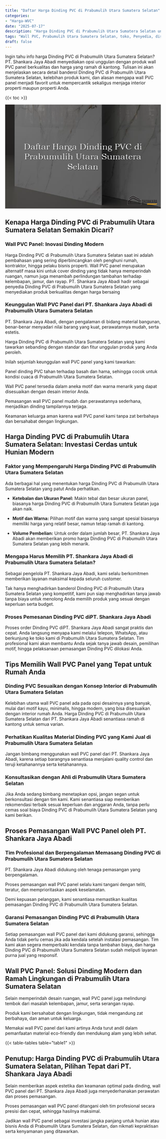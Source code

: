 ```yaml
---
title: "Daftar Harga Dinding PVC di Prabumulih Utara Sumatera Selatan"
categories: 
- "Harga-WVC"
date: "2025-07-17"
description: "Harga Dinding PVC di Prabumulih Utara Sumatera Selatan untuk tempat tinggal, office, dan ritel. Panel terbaik, beragam motif, warna elegan, dengan layanan instalasi oleh tenaga ahli ahli serta garansi resmi!|Servis penyediaan Dinding PVC di Prabumulih Utara Sumatera Selatan bagi keperluan rumah, perkantoran, maupun gerai, beserta panel berkualitas dan penempatan oleh tenaga ahli profesional dan jaminan resmi.|Pilihan Dinding PVC di Prabumulih Utara Sumatera Selatan yang terbukti untuk rumah, perkantoran, dan toko, bersama panel unggulan dan instalasi oleh tenaga ahli profesional dan garansi resmi.|Penjualan Dinding PVC di Prabumulih Utara Sumatera Selatan untuk hunian, kantor, serta gerai, beserta produk unggulan dan instalasi oleh tim berpengalaman, lengkap beserta garansi resmi.}"
tags: "Wall PVC, Prabumulih Utara Sumatera Selatan, toko, Penyedia, distributor"
draft: false
---
```


Ingin tahu info harga Dinding PVC di Prabumulih Utara Sumatera Selatan? PT. Shankara Jaya Abadi menyediakan opsi unggulan dengan produk wall PVC panel berkualitas dan harga yang ramah di kantong. Tulisan ini akan menjelaskan secara detail banderol Dinding PVC di Prabumulih Utara Sumatera Selatan, kelebihan produk kami, dan alasan mengapa wall PVC panel menjadi favorit untuk mempercantik sekaligus menjaga interior properti maupun properti Anda.

{{< toc >}}

![Daftar Harga Dinding PVC di Prabumulih Utara Sumatera Selatan](/images/Harga-WVC/Daftar-Harga-Dinding-PVC-di-Prabumulih-Utara-Sumatera-Selatan.png)


## Kenapa Harga Dinding PVC di Prabumulih Utara Sumatera Selatan Semakin Dicari?

### Wall PVC Panel: Inovasi Dinding Modern

Harga Dinding PVC di Prabumulih Utara Sumatera Selatan saat ini adalah pembahasan yang sering diperbincangkan oleh penghuni rumah, kontraktor, hingga pelaku bisnis properti. Wall PVC panel merupakan alternatif masa kini untuk cover dinding yang tidak hanya memperindah ruangan, namun juga menambah perlindungan tambahan terhadap kelembapan, jamur, dan rayap. PT. Shankara Jaya Abadi hadir sebagai penyedia Dinding PVC di Prabumulih Utara Sumatera Selatan yang menyediakan produk berkualitas dengan harga bersaing

### Keunggulan Wall PVC Panel dari PT. Shankara Jaya Abadi di Prabumulih Utara Sumatera Selatan

PT. Shankara Jaya Abadi, dengan pengalaman di bidang material bangunan, benar-benar menyadari nilai barang yang kuat, perawatannya mudah, serta estetis.

Harga Dinding PVC di Prabumulih Utara Sumatera Selatan yang kami tawarkan sebanding dengan standar dan fitur unggulan produk yang Anda peroleh.

Inilah sejumlah keunggulan wall PVC panel yang kami tawarkan:

Panel dinding PVC tahan terhadap basah dan hama, sehingga cocok untuk kondisi cuaca di Prabumulih Utara Sumatera Selatan.

Wall PVC panel tersedia dalam aneka motif dan warna menarik yang dapat disesuaikan dengan desain interior Anda.

Pemasangan wall PVC panel mudah dan perawatannya sederhana, menjadikan dinding tampilannya terjaga.

Keamanan keluarga aman karena wall PVC panel kami tanpa zat berbahaya dan bersahabat dengan lingkungan.

## Harga Dinding PVC di Prabumulih Utara Sumatera Selatan: Investasi Cerdas untuk Hunian Modern

### Faktor yang Mempengaruhi Harga Dinding PVC di Prabumulih Utara Sumatera Selatan

Ada berbagai hal yang menentukan harga Dinding PVC di Prabumulih Utara Sumatera Selatan yang patut Anda perhatikan.

- **Ketebalan dan Ukuran Panel:** Makin tebal dan besar ukuran panel, biasanya harga Dinding PVC di Prabumulih Utara Sumatera Selatan juga akan naik.

- **Motif dan Warna:** Pilihan motif dan warna yang sangat spesial biasanya memiliki harga yang relatif besar, namun tetap ramah di kantong.

- **Volume Pembelian:** Untuk order dalam jumlah besar, PT. Shankara Jaya Abadi akan memberikan promo harga Dinding PVC di Prabumulih Utara Sumatera Selatan yang lebih menarik.

### Mengapa Harus Memilih PT. Shankara Jaya Abadi di Prabumulih Utara Sumatera Selatan?

Sebagai pengelola PT. Shankara Jaya Abadi, kami selalu berkomitmen memberikan layanan maksimal kepada seluruh customer.

Tak hanya menghadirkan banderol Dinding PVC di Prabumulih Utara Sumatera Selatan yang kompetitif, kami pun siap menghadirkan tanya jawab tanpa biaya untuk menolong Anda memilih produk yang sesuai dengan keperluan serta budget.

### Proses Pemesanan Dinding PVC diPT. Shankara Jaya Abadi

Proses order Dinding PVC diPT. Shankara Jaya Abadi sangat praktis dan cepat. Anda langsung menyapa kami melalui telepon, WhatsApp, atau berkunjung ke toko kami di Prabumulih Utara Sumatera Selatan. Tim profesional kami akan membantu Anda sejak tanya jawab desain, pemilihan motif, hingga pelaksanaan pemasangan Dinding PVC dilokasi Anda.

## Tips Memilih Wall PVC Panel yang Tepat untuk Rumah Anda

### Dinding PVC Sesuaikan dengan Konsep Interior di Prabumulih Utara Sumatera Selatan

Kelebihan utama wall PVC panel ada pada opsi desainnya yang banyak, mulai dari motif kayu, minimalis, hingga modern, yang bisa disesuaikan dengan interior rumah Anda. Harga Dinding PVC di Prabumulih Utara Sumatera Selatan dari PT. Shankara Jaya Abadi senantiasa ramah di kantong untuk semua varian.

### Perhatikan Kualitas Material Dinding PVC yang Kami Jual di Prabumulih Utara Sumatera Selatan

Jangan bimbang menggunakan wall PVC panel dari PT. Shankara Jaya Abadi, karena setiap barangnya senantiasa menjalani quality control dan teruji ketahanannya serta ketahanannya.

### Konsultasikan dengan Ahli di Prabumulih Utara Sumatera Selatan

Jika Anda sedang bimbang menetapkan opsi, jangan segan untuk berkonsultasi dengan tim kami. Kami senantiasa siap memberikan rekomendasi terbaik sesuai keperluan dan anggaran Anda, tanpa perlu cemas soal biaya Dinding PVC di Prabumulih Utara Sumatera Selatan yang kami berikan.

## Proses Pemasangan Wall PVC Panel oleh PT. Shankara Jaya Abadi

### Tim Profesional dan Berpengalaman Memasang Dinding PVC di Prabumulih Utara Sumatera Selatan

PT. Shankara Jaya Abadi didukung oleh tenaga pemasangan yang berpengalaman.

Proses pemasangan wall PVC panel selalu kami tangani dengan teliti, teratur, dan memprioritaskan aspek keselamatan.

Demi kepuasan pelanggan, kami senantiasa memastikan kualitas pemasangan Dinding PVC di Prabumulih Utara Sumatera Selatan.

### Garansi Pemasangan Dinding PVC di Prabumulih Utara Sumatera Selatan

Setiap pemasangan wall PVC panel dari kami didukung garansi, sehingga Anda tidak perlu cemas jika ada kendala setelah instalasi pemasangan. Tim kami akan segera memperbaiki kendala tanpa tambahan biaya, dan harga Dinding PVC di Prabumulih Utara Sumatera Selatan sudah meliputi layanan purna jual yang responsif.

## Wall PVC Panel: Solusi Dinding Modern dan Ramah Lingkungan di Prabumulih Utara Sumatera Selatan

Selain memperindah desain ruangan, wall PVC panel juga melindungi tembok dari masalah kelembapan, jamur, serta serangan rayap.

Produk kami bersahabat dengan lingkungan, tidak mengandung zat berbahaya, dan aman untuk keluarga.

Memakai wall PVC panel dari kami artinya Anda turut andil dalam pemanfaatan material eco-friendly dan mendukung alam yang lebih sehat.

{{< table-tables table="table1" >}}

## Penutup: Harga Dinding PVC di Prabumulih Utara Sumatera Selatan, Pilihan Tepat dari PT. Shankara Jaya Abadi

Selain memberikan aspek estetika dan keamanan optimal pada dinding, wall PVC panel dari PT. Shankara Jaya Abadi juga menyederhanakan perawatan dan proses pemasangan.

Proses pemasangan wall PVC panel ditangani oleh tim profesional secara presisi dan cepat, sehingga hasilnya maksimal.

Jadikan wall PVC panel sebagai investasi jangka panjang untuk hunian atau bisnis Anda di Prabumulih Utara Sumatera Selatan, dan nikmati kepraktisan serta kenyamanan yang ditawarkan.